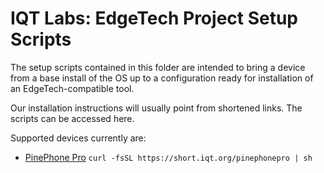 # IQT Labs: EdgeTech Project Setup Scripts

The setup scripts contained in this folder are intended to bring a device from a base install of the OS up to a configuration ready for installation of an EdgeTech-compatible tool.

Our installation instructions will usually point from shortened links.  The scripts can be accessed here.


Supported devices currently are:
  - [PinePhone Pro](./pinephone-pro_setup.sh)
    `curl -fsSL https://short.iqt.org/pinephonepro | sh`